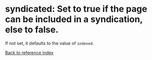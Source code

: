 # syndicated: Set to true if the page can be included in a syndication, else to false.

If not set, it defaults to the value of `indexed`.

[Back to reference index](../README.md)
